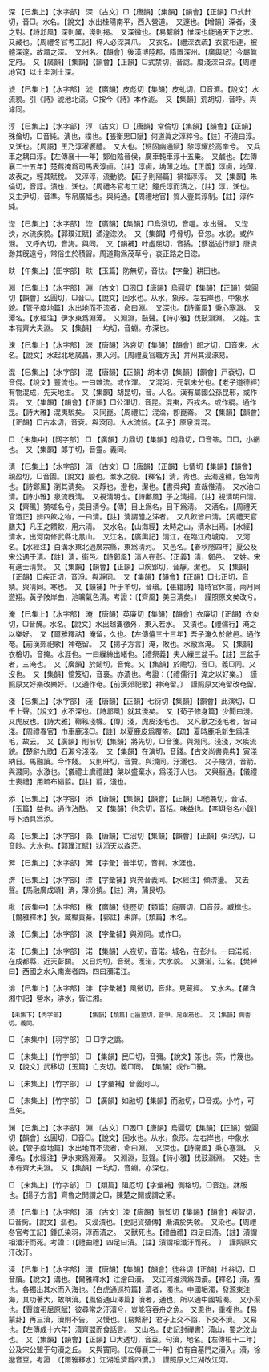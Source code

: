 <!-- { "loadSidebar": true } -->
深	【巳集上】【水字部】	深	〔古文〕□【唐韻】【集韻】【韻會】【正韻】□式針切，音□。水名。【說文】水出桂陽南平，西入營道。　又邃也。【增韻】深者，淺之對。【詩邶風】深則厲，淺則揭。　又深微也。【易繫辭】惟深也能通天下之志。　又藏也。【周禮冬官考工記】梓人必深其爪。　又衣名。【禮深衣疏】衣裳相連，被體深邃，故謂之深。　又州名。【韻會】後漢博陸郡，隋置深州。【廣輿記】今屬眞定府。　又【廣韻】【集韻】【韻會】【正韻】□式禁切，音諗。度淺深曰深。【周禮地官】以土圭測土深。

淲	【巳集上】【水字部】	淲	【廣韻】皮彪切【集韻】皮虬切，□音瀌。【說文】水流貌。引《詩》淲池北流。○按今《詩》本作滮。　又【集韻】荒胡切，音呼。與滹同。

淳	【巳集上】【水字部】	淳	〔古文〕□【唐韻】常倫切【集韻】【韻會】【正韻】殊倫切，□音純。淸也，樸也。【張衡思□賦】何道眞之淳粹兮。【註】不澆曰淳。　又沃也。【周語】王乃淳濯饗醴。　又大也。【班固幽通賦】黎淳耀於高辛兮。　又兵車之耦曰淳。【左傳襄十一年】鄭伯賂晉侯，廣車軘車淳十五乗。　又鹹也。【左傳襄二十五年】楚蔿掩爲司馬表淳鹵。【註】淳鹵，埆薄之地。【正義】淳鹵，地薄，故表之，輕其賦稅。　又淳淳，流動貌。【莊子則陽篇】禍福淳淳。　又【集韻】朱倫切，音諄。漬也，沃也。【周禮冬官考工記】鐘氏淳而漬之。【註】淳，沃也。　又主尹切，音準。布帛廣幅也。與純通。【周禮地官】質人壹其淳制。【註】淳作純。

淴	【巳集上】【水字部】	淴	【廣韻】【集韻】□烏沒切，音嗢。水出聲。　又淴泱，水流疾貌。【郭璞江賦】潏湟淴泱。　又【集韻】呼骨切，音忽。水貌。或作淈。　又呼內切，音誨。與同。　又【韻補】叶虛屈切，音獝。【蔡邕述行賦】唐虞渺其旣遠兮，常俗生於積習。周道鞠爲茂草兮，哀正路之日淴。

畉	【午集上】【田字部】	畉	【玉篇】防無切，音扶。【字彙】耕田也。

淵	【巳集上】【水字部】	淵	〔古文〕□囦□【唐韻】烏圓切【集韻】【正韻】營圓切【韻會】幺圓切，□音□。【說文】回水也。从水，象形。左右岸也，中象水貌。【管子度地篇】水出地而不流者，命曰淵。　又深也。【詩衞風】秉心塞淵。　又潭名。【水經注】伊水東爲淵潭。　又淵淵，鼓聲。【詩小雅】伐鼓淵淵。　又姓。世本有齊大夫淵。　又【集韻】一均切，音蜵。亦深也。

淶	【巳集上】【水字部】	淶	【唐韻】洛哀切【集韻】【韻會】郞才切，□音來。水名。【說文】水起北地廣昌，東入河。【周禮夏官職方氏】幷州其浸淶易。

混	【巳集上】【水字部】	混	【唐韻】【正韻】胡本切【集韻】【韻會】戸袞切，□音倱。【說文】豐流也。一曰雜流。或作渾。　又混沌，元氣未分也。【老子道德經】有物混成，先天地生。　又【集韻】胡昆切，音。人名。漢有屬國公孫昆邪，或作混。　又【集韻】【韻會】【正韻】□公渾切，音昆。混夷，西戎名。或作緄。通作昆。【詩大雅】混夷駾矣。　又同崑。【周禮註】混淪，卽崑崙。　又【集韻】【韻會】【正韻】□古本切，音袞。與滾同。大水流貌。【孟子】原泉混混。

□	【未集中】【网字部】	□	【廣韻】力鼎切【集韻】朗鼎切，□音笭。□□，小網也。　又【集韻】郞丁切，音靈。義同。

淸	【巳集上】【水字部】	淸	〔古文〕□【唐韻】【正韻】七情切【集韻】【韻會】親盈切，□音圊。【說文】朖也。澂水之貌。【釋名】淸，靑也。去濁遠穢，色如靑也。【詩鄭風】瀏其淸矣。　又靜也，澄也，潔也。【書舜典】直哉惟淸。　又水治曰淸。【詩小雅】泉流旣淸。　又視淸明也。【詩鄘風】子之淸揚。【註】視淸明曰淸。又【齊風】猗嗟名兮，美目淸兮。【傳】目上爲名，目下爲淸。　又酒名。【周禮天官酒正】辨四飮之物，一曰淸。【註】淸謂醴之泲者。　又凡飮皆曰淸。【周禮天官膳夫】凡王之饋飮，用六淸。　又水名。【山海經】太時之山，淸水出焉。【水經】淸水，出河南修武縣北黑山。　又江名。【廣輿記】淸江，在臨江府城南。　又河名。【水經注】白溝水東北過廣宗縣，東爲淸河。　又邑名。【春秋隱四年】夏公及宋公遇于淸。【註】淸，衞邑。【詩鄭風】淸人在彭。【正義】淸，鄭邑。　又姓。宋有進士淸賢。　又【集韻】【韻會】【正韻】□疾郢切，音靜。潔也。　又【集韻】【正韻】□疾正切，音淨。與瀞同。　又【集韻】【韻會】【正韻】□七正切，音婧。與凊同。寒也。　又【韻補】叶于羊切，音瑲。【張籍詩】籍時官休罷，兩月同遊翔。黃子陂岸曲，池曠氣色淸。考證：〔【齊風】美目淸矣。〕　謹照原文矣改兮。 

淹	【巳集上】【水字部】	淹	【唐韻】英廉切【集韻】【韻會】衣廉切【正韻】衣炎切，□音醃。水名。【說文】水出越巂徼外，東入若水。　又漬也。【禮儒行】淹之以樂好。　又【爾雅釋詁】淹留，久也。【左傳僖三十三年】吾子淹久於敝邑。通作奄。【前漢郊祀歌】神奄留。　又【揚子方言】淹，敗也。水敝爲淹。　又【集韻】衣檢切，音掩。水涯也。一曰繅絲出緒也。【禮祭義】夫人繅三盆手。【註】三盆手者，三淹也。　又【廣韻】於劒切，音俺。又【集韻】於贍切，音□。義□同。又沒也。　又【集韻】憶笈切，音裛。亦漬也。考證：〔【禮儒行】淹之以好樂。〕　謹照原文好樂改樂好。〔又通作奄。【前漢郊祀歌】神淹留。〕　謹照原文淹留改奄留。 

淺	【巳集上】【水字部】	淺	【唐韻】【正韻】七衍切【集韻】【韻會】此演切，□千上聲。【說文】水不深也。【詩邶風】就其淺矣。　又【荀子修身篇】少聞曰淺。　又虎皮也。【詩大雅】鞹鞃淺幭。【傳】淺，虎皮淺毛也。　又凡獸之淺毛者，皆曰淺。【周禮春官】巾車鹿淺□。【註】以夏鹿皮爲覆笭。【疏】夏時鹿毛新生爲淺毛，故云。　又【廣韻】則前切【集韻】將先切，□音箋。與濺同。淺淺，水疾流貌。【楚辭九歌】石瀨兮淺淺。　又【集韻】在演切，音踐。【古文尚書堯典】寅淺納日。馬融讀。今作餞。　又則旰切，音贊。與灒同。汙灑也。　又子賤切，音箭。與濺同。水激也。【儀禮士虞禮註】槃以盛棄水，爲淺汙人也。　又與翦通。【儀禮士喪禮】用疏布緇翦。【註】翦，淺也。

添	【巳集上】【水字部】	添	【唐韻】【集韻】【韻會】【正韻】□他兼切，音沾。【玉篇】益也。通作沾酟。　又【集韻】他念切，音栝。味益也。【李翊俗名小錄】呼下酒具爲添。

淼	【巳集上】【水字部】	淼	【唐韻】亡沼切【集韻】【韻會】【正韻】弭沼切，□音眇。大水也。【郭璞江賦】狀滔天以淼茫。

溿	【巳集上】【水字部】	溿	【字彙】普半切，音判。水涯也。

渀	【巳集上】【水字部】	渀	【字彙補】與奔音義同。【水經注】傾渀盪。　又去聲。【馬融廣成頌】渀，薄汾撓。【註】渀，蒲艮切。

梑	【辰集中】【木字部】	梑	【廣韻】徒歷切【類篇】庭曆切，□音荻。臧橰也。【爾雅釋木】狄，臧橰貢綦。【郭註】未詳。【類篇】木名。

渁	【巳集上】【水字部】	渁	【字彙補】與淵同。或作□。

渃	【巳集上】【水字部】	渃	【集韻】人夜切，音偌。城名，在彭州。一曰渃城，在成都縣，近天彭關。　又日灼切，音弱。濩渃，大水貌。　又瀰渃，江名。【樊綽曰】西國之水入南海者四，四曰瀰渃江。

渄	【巳集上】【水字部】	渄	【字彙補】風微切，音非。見藏經。　又水名。【羅含湘中記】營水，渄水，皆注湘。

	【未集下】【肉字部】		【集韻】【類篇】□甾莖切，音爭。足跟筋也。　又【集韻】側杏切。義同。

□	【未集中】【羽字部】	□	□字之譌。

□	【未集上】【竹字部】	□	【集韻】民□切，音彌。【說文】筡也。筡，竹篾也。　又【說文】武移切【玉篇】亡支切。義□同。　【集韻】或作□籋。

□	【未集上】【竹字部】	□	【字彙補】音義同□。

□	【未集上】【竹字部】	□	【廣韻】如融切【集韻】而融切，□音戎。小竹，可爲矢。

渊	【巳集上】【水字部】	淵	〔古文〕□囦□【唐韻】烏圓切【集韻】【正韻】營圓切【韻會】幺圓切，□音□。【說文】回水也。从水，象形。左右岸也，中象水貌。【管子度地篇】水出地而不流者，命曰淵。　又深也。【詩衞風】秉心塞淵。　又潭名。【水經注】伊水東爲淵潭。　又淵淵，鼓聲。【詩小雅】伐鼓淵淵。　又姓。世本有齊大夫淵。　又【集韻】一均切，音蜵。亦深也。

□	【未集上】【竹字部】	□	【類篇】阻厄切【字彙補】側格切，□音迮。牀版也。【揚子方言】齊魯之閒謂之□，陳楚之閒或謂之笫。

渍	【巳集上】【水字部】	漬	〔古文〕洓【唐韻】前知切【集韻】【韻會】疾智切，□音胔。【說文】漚也。　又浸漬也。【史記貨殖傳】漸漬於失敎。　又染也。【周禮冬官考工記】鍾氏染羽，淳而漬之。　又獸死也。【禮曲禮】四足曰漬。【註】漬謂相瀸汙而死。考證：〔【禮曲禮】四足曰漬。【註】漬謂相瀸汙而死。　〕　謹照原文汗改汙。 

渎	【巳集上】【水字部】	瀆	【唐韻】【集韻】【韻會】徒谷切【正韻】杜谷切，□音牘。【說文】溝也。【爾雅釋水】注澮曰瀆。　又江河淮濟爲四瀆。【釋名】瀆，獨也。各獨出其水而入海也。【白虎通巡狩篇】瀆者，濁也。中國垢濁，發源東注海，其功著大，故稱瀆。【風俗通山澤篇】瀆者，通也，所以通中國垢濁。　又小渠也。【賈誼弔屈原賦】彼尋常之汙瀆兮，豈能容吞舟之魚。　又慁也，重複也。【易蒙卦】再三瀆，瀆則不告。　又慢也。【易繫辭】君子上交不諂，下交不瀆。　又易也。【左傳成十六年】瀆齊盟而食話言。　又山名。【史記封禪書】瀆山，蜀之汶山也。　又【集韻】【韻會】【正韻】□大透切，音豆。句瀆，地名。【左傳桓十二年】公及宋公盟于句瀆之丘。　又與竇同。【左傳襄三十年】伯有自墓門之瀆入。瀆，徐邈音豆。考證：〔【爾雅釋水】江湖淮濟爲四瀆。〕　謹照原文江湖改江河。 

